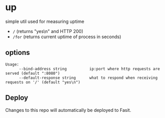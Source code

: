 # up

simple util used for measuring uptime

- `/` (returns "yes\n" and HTTP 200)
- `/for` (returns current uptime of process in seconds)

## options

```
Usage:
      --bind-address string          ip:port where http requests are served (default ":8080")
      --default-response string      what to respond when receiving requests on '/' (default "yes\n")
```

## Deploy

Changes to this repo will automatically be deployed to Fasit.

